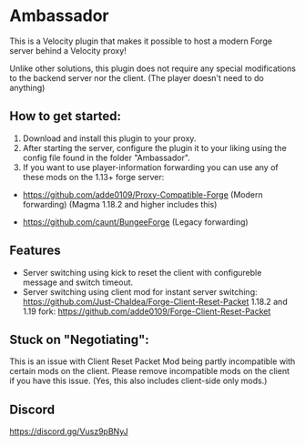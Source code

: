 # Ambassador

This is a Velocity plugin that makes it possible to host a modern Forge server behind a Velocity proxy!

Unlike other solutions, this plugin does not require any special modifications to the backend server nor the client. (The player doesn't need to do anything)

## How to get started:
1. Download and install this plugin to your proxy.
2. After starting the server, configure the plugin it to your liking using the config file found in the folder "Ambassador".
3. If you want to use player-information forwarding you can use any of these mods on the 1.13+ forge server:
- https://github.com/adde0109/Proxy-Compatible-Forge (Modern forwarding) (Magma 1.18.2 and higher includes this)

- https://github.com/caunt/BungeeForge (Legacy forwarding)

## Features
* Server switching using kick to reset the client with configureble message and switch timeout.
* Server switching using client mod for instant server switching: 
https://github.com/Just-Chaldea/Forge-Client-Reset-Packet 
1.18.2 and 1.19 fork:
https://github.com/adde0109/Forge-Client-Reset-Packet

## Stuck on "Negotiating":
This is an issue with Client Reset Packet Mod being partly incompatible with certain mods on the client. Please remove incompatible mods on the client if you have this issue. (Yes, this also includes client-side only mods.)

## Discord
https://discord.gg/Vusz9pBNyJ
